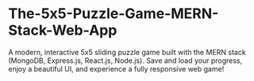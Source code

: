 # The-5x5-Puzzle-Game-MERN-Stack-Web-App
A modern, interactive 5x5 sliding puzzle game built with the MERN stack (MongoDB, Express.js, React.js, Node.js). Save and load your progress, enjoy a beautiful UI, and experience a fully responsive web game!
